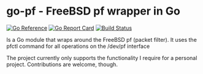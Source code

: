 # go-pf - FreeBSD pf wrapper in Go

[![Go Reference](https://pkg.go.dev/badge/github.com/wneessen/go-pf.svg)](https://pkg.go.dev/github.com/wneessen/go-pf) [![Go Report Card](https://goreportcard.com/badge/github.com/wneessen/go-pf)](https://goreportcard.com/report/github.com/wneessen/go-pf) [![Build Status](https://api.cirrus-ci.com/github/wneessen/go-pf.svg)](https://cirrus-ci.com/github/wneessen/go-pf)

Is a Go module that wraps around the FreeBSD pf (packet filter). It uses the pfctl command for all
operations on the /dev/pf interface

The project currently only supports the functionality I require for a personal project. Contributions
are welcome, though.
